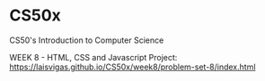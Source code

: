 # CS50x
 CS50's Introduction to Computer Science

WEEK 8 - HTML, CSS and Javascript Project: https://laisvigas.github.io/CS50x/week8/problem-set-8/index.html
